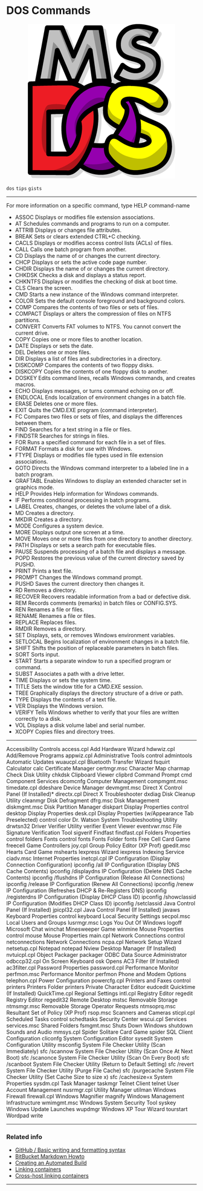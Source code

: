 # DOS Commands #

<p align="center">
  <img src="../assets/img/MS_DOS_Logo.png" alt="DOS Logo" />
</p>

`dos` `tips` `gists`

---

For more information on a specific command, type HELP command-name

 - ASSOC    Displays or modifies file extension associations.
 - AT       Schedules commands and programs to run on a computer.
 - ATTRIB   Displays or changes file attributes.
 - BREAK    Sets or clears extended CTRL+C checking.
 - CACLS    Displays or modifies access control lists (ACLs) of files.
 - CALL     Calls one batch program from another.
 - CD       Displays the name of or changes the current directory.
 - CHCP     Displays or sets the active code page number.
 - CHDIR    Displays the name of or changes the current directory.
 - CHKDSK   Checks a disk and displays a status report.
 - CHKNTFS  Displays or modifies the checking of disk at boot time.
 - CLS      Clears the screen.
 - CMD      Starts a new instance of the Windows command interpreter.
 - COLOR    Sets the default console foreground and background colors.
 - COMP     Compares the contents of two files or sets of files.
 - COMPACT  Displays or alters the compression of files on NTFS partitions.
 - CONVERT  Converts FAT volumes to NTFS.  You cannot convert the current drive.
 - COPY     Copies one or more files to another location.
 - DATE     Displays or sets the date.
 - DEL      Deletes one or more files.
 - DIR      Displays a list of files and subdirectories in a directory.
 - DISKCOMP Compares the contents of two floppy disks.
 - DISKCOPY Copies the contents of one floppy disk to another.
 - DOSKEY   Edits command lines, recalls Windows commands, and creates macros.
 - ECHO     Displays messages, or turns command echoing on or off.
 - ENDLOCAL Ends localization of environment changes in a batch file.
 - ERASE    Deletes one or more files.
 - EXIT     Quits the CMD.EXE program (command interpreter).
 - FC       Compares two files or sets of files, and displays the differences between them.
 - FIND     Searches for a text string in a file or files.
 - FINDSTR  Searches for strings in files.
 - FOR      Runs a specified command for each file in a set of files.
 - FORMAT   Formats a disk for use with Windows.
 - FTYPE    Displays or modifies file types used in file extension associations.
 - GOTO     Directs the Windows command interpreter to a labeled line in a batch program.
 - GRAFTABL Enables Windows to display an extended character set in graphics mode.
 - HELP     Provides Help information for Windows commands.
 - IF       Performs conditional processing in batch programs.
 - LABEL    Creates, changes, or deletes the volume label of a disk.
 - MD       Creates a directory.
 - MKDIR    Creates a directory.
 - MODE     Configures a system device.
 - MORE     Displays output one screen at a time.
 - MOVE     Moves one or more files from one directory to another directory.
 - PATH     Displays or sets a search path for executable files.
 - PAUSE    Suspends processing of a batch file and displays a message.
 - POPD     Restores the previous value of the current directory saved by PUSHD.
 - PRINT    Prints a text file.
 - PROMPT   Changes the Windows command prompt.
 - PUSHD    Saves the current directory then changes it.
 - RD       Removes a directory.
 - RECOVER  Recovers readable information from a bad or defective disk.
 - REM      Records comments (remarks) in batch files or CONFIG.SYS.
 - REN      Renames a file or files.
 - RENAME   Renames a file or files.
 - REPLACE  Replaces files.
 - RMDIR    Removes a directory.
 - SET      Displays, sets, or removes Windows environment variables.
 - SETLOCAL Begins localization of environment changes in a batch file.
 - SHIFT    Shifts the position of replaceable parameters in batch files.
 - SORT     Sorts input.
 - START    Starts a separate window to run a specified program or command.
 - SUBST    Associates a path with a drive letter.
 - TIME     Displays or sets the system time.
 - TITLE    Sets the window title for a CMD.EXE session.
 - TREE     Graphically displays the directory structure of a drive or path.
 - TYPE     Displays the contents of a text file.
 - VER      Displays the Windows version.
 - VERIFY   Tells Windows whether to verify that your files are written correctly to a disk.
 - VOL      Displays a disk volume label and serial number.
 - XCOPY    Copies files and directory trees.

---

Accessibility Controls      access.cpl
Add Hardware Wizard         hdwwiz.cpl
Add/Remove Programs         appwiz.cpl
Administrative Tools        control admintools
Automatic Updates           wuaucpl.cpl
Bluetooth Transfer Wizard   fsquirt
Calculator                  calc
Certificate Manager         certmgr.msc
Character Map               charmap
Check Disk Utility          chkdsk
Clipboard Viewer            clipbrd
Command Prompt              cmd
Component Services          dcomcnfg
Computer Management         compmgmt.msc
timedate.cpl                ddeshare
Device Manager              devmgmt.msc
Direct X Control Panel (If Installed)*    directx.cpl
Direct X Troubleshooter     dxdiag
Disk Cleanup Utility        cleanmgr
Disk Defragment             dfrg.msc
Disk Management             diskmgmt.msc
Disk Partition Manager      diskpart
Display Properties          control desktop
Display Properties          desk.cpl
Display Properties (w/Appearance Tab Preselected)   control color
Dr. Watson System Troubleshooting Utility           drwtsn32
Driver Verifier Utility     verifier
Event Viewer                eventvwr.msc
File Signature Verification Tool       sigverif
Findfast                    findfast.cpl
Folders Properties          control folders
Fonts                       control fonts
Fonts Folder                fonts
Free Cell Card Game         freecell
Game Controllers            joy.cpl
Group Policy Editor (XP Prof)     gpedit.msc
Hearts Card Game            mshearts
Iexpress Wizard             iexpress
Indexing Service            ciadv.msc
Internet Properties         inetcpl.cpl
IP Configuration (Display Connection Configuration)   ipconfig /all
IP Configuration (Display DNS Cache Contents)         ipconfig /displaydns
IP Configuration (Delete DNS Cache Contents)          ipconfig /flushdns
IP Configuration (Release All Connections)            ipconfig /release
IP Configuration (Renew All Connections)              ipconfig /renew
IP Configuration (Refreshes DHCP & Re-Registers DNS)  ipconfig /registerdns
IP Configuration (Display DHCP Class ID)              ipconfig /showclassid
IP Configuration (Modifies DHCP Class ID)             ipconfig /setclassid
Java Control Panel (If Installed)   jpicpl32.cpl
Java Control Panel (If Installed)   javaws
Keyboard Properties                 control keyboard
Local Security Settings             secpol.msc
Local Users and Groups              lusrmgr.msc
Logs You Out Of Windows             logoff
Microsoft Chat                      winchat
Minesweeper Game                    winmine
Mouse Properties                    control mouse
Mouse Properties                    main.cpl
Network Connections                 control netconnections
Network Connections                 ncpa.cpl
Network Setup Wizard                netsetup.cpl
Notepad                             notepad
Nview Desktop Manager (If Installed)      nvtuicpl.cpl
Object Packager           packager
ODBC Data Source Administrator            odbccp32.cpl
On Screen Keyboard           osk
Opens AC3 Filter (If Installed)       ac3filter.cpl
Password Properties           password.cpl
Performance Monitor           perfmon.msc
Performance Monitor           perfmon
Phone and Modem Options         telephon.cpl
Power Configuration           powercfg.cpl
Printers and Faxes           control printers
Printers Folder           printers
Private Character Editor         eudcedit
Quicktime (If Installed)         QuickTime.cpl
Regional Settings           intl.cpl
Registry Editor           regedit
Registry Editor           regedit32
Remote Desktop             mstsc
Removable Storage           ntmsmgr.msc
Removable Storage Operator Requests             ntmsoprq.msc
Resultant Set of Policy (XP Prof)       rsop.msc
Scanners and Cameras           sticpl.cpl
Scheduled Tasks           control schedtasks
Security Center             wscui.cpl
Services             services.msc
Shared Folders             fsmgmt.msc
Shuts Down Windows           shutdown
Sounds and Audio           mmsys.cpl
Spider Solitare Card Game         spider
SQL Client Configuration         cliconfg
System Configuration Editor         sysedit
System Configuration Utility         msconfig
System File Checker Utility (Scan Immediately)     sfc /scannow
System File Checker Utility (Scan Once At Next Boot)   sfc /scanonce
System File Checker Utility (Scan On Every Boot)   sfc /scanboot
System File Checker Utility (Return to Default Setting)  sfc /revert
System File Checker Utility (Purge File Cache)     sfc /purgecache
System File Checker Utility (Set Cache Size to size x)   sfc /cachesize=x
System Properties           sysdm.cpl
Task Manager             taskmgr
Telnet Client             telnet
User Account Management         nusrmgr.cpl
Utility Manager           utilman
Windows Firewall           firewall.cpl
Windows Magnifier           magnify
Windows Management Infrastructure       wmimgmt.msc
Windows System Security Tool         syskey
Windows Update Launches         wupdmgr
Windows XP Tour Wizard           tourstart
Wordpad             write

---

### Related info ###

 - [GitHub / Basic writing and formatting syntax](https://help.github.com/articles/basic-writing-and-formatting-syntax/)
 - [BitBucket Markdown Howto](https://bitbucket.org/tutorials/markdowndemo)
 - [Creating an Automated Build](https://docs.docker.com/docker-hub/builds/)
 - [Linking containers](https://docs.docker.com/engine/userguide/networking/default_network/dockerlinks.md)
 - [Cross-host linking containers](https://docs.docker.com/engine/admin/ambassador_pattern_linking.md)

---
